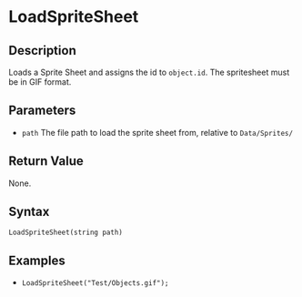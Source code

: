 # LoadSpriteSheet

## Description
Loads a Sprite Sheet and assigns the id to `object.id`. The spritesheet must be in GIF format.

## Parameters

- `path`
The file path to load the sprite sheet from, relative to `Data/Sprites/`

## Return Value
None.

## Syntax 
```LoadSpriteSheet(string path)```

## Examples
- ```LoadSpriteSheet("Test/Objects.gif");```